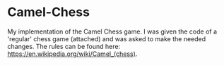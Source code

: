 # Camel-Chess

My implementation of the Camel Chess game. 
I was given the code of a 'regular' chess game (attached) and was asked to make the needed changes. 
The rules can be found here: https://en.wikipedia.org/wiki/Camel_(chess).
